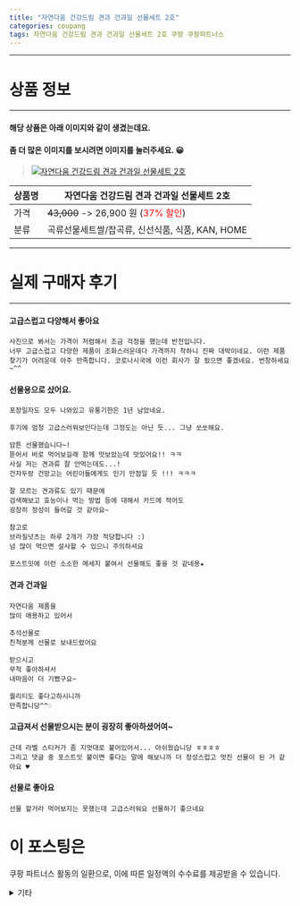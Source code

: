 ```yaml
---
title: "자연다움 건강드림 견과 건과일 선물세트 2호"
categories: coupang
tags: 자연다움 건강드림 견과 건과일 선물세트 2호 쿠팡 쿠팡파트너스
---
```

---

# 상품 정보

---

#### 해당 상품은 아래 이미지와 같이 생겼는데요. 
#### 좀 더 많은 이미지를 보시려면 이미지를 눌러주세요. 😀
> [![자연다움 건강드림 견과 건과일 선물세트 2호](https://static.coupangcdn.com/image/retail/images/907953518288603-e243dfdf-1a01-4039-a07b-10764effa3ff.jpg)](https://link.coupang.com/re/AFFSDP?lptag=AF4416228&subid=AF4416228&pageKey=4745223305&itemId=6033922862&vendorItemId=73331498634&traceid=V0-143-21d3252ead03e677)

상품명 | 자연다움 건강드림 견과 건과일 선물세트 2호
-------|-------
가격 | ~~43,000~~ -> 26,900 원 (<span style="color:red">37% 할인</span>)
분류 | 곡류선물세트쌀/잡곡류, 신선식품, 식품, KAN, HOME

---

# 실제 구매자 후기

---


####    고급스럽고 다양해서 좋아요
    사진으로 봐서는 가격이 저렴해서 조금 걱정을 했는데 반전입니다.
    너무 고급스럽고 다양한 제품이 조화스러운데다 가격까지 착하니 진짜 대박이네요. 이런 제품 찾기가 어려운데 아주 만족합니다. 코로나시국에 이런 회사가 잘 됬으면 좋겠네요. 번창하세요~^^

####    선물용으로 샀어요.
    포장일자도 모두 나와있고 유통기한은 1년 남았네요.
    
    후기에 엄청 고급스러워보인다는데 그정도는 아닌 듯... 그냥 쏘쏘해요.
    
    암튼 선물했습니다~!
    뜯어서 바로 먹어보길래 함께 맛보았는데 맛있어요!! ㅋㅋ 
    사실 저는 견과류 잘 안먹는데도...! 
    건자두랑 건망고는 어린이들에게도 인기 만점일 듯 !!! ㅋㅋㅋ
    
    잘 모르는 견과류도 있기 때문에 
    검색해보고 효능이나 먹는 방법 등에 대해서 카드에 적어도
    굉장히 정성이 들어갈 것 같아요~
    
    참고로
    브라질넛츠는 하루 2개가 가장 적당합니다 :) 
    넘 많이 먹으면 설사할 수 있으니 주의하셔요 
    
    포스트잇에 이런 소소한 메세지 붙여서 선물해도 좋을 것 같네용★

####    견과 건과일
    자연다움 제품을 
    많이 애용하고 있어서
    
    추석선물로
    친척분께 선물로 보내드렸어요
    
    받으시고 
    무척 좋아하셔서
    내마음이 더 기뻤구요~
    
    퀄리티도 좋다고하시니까
    만족합니당^^♡

####    고급져서 선물받으시는 분이 굉장히 좋아하셨어여~
    근데 라벨 스티커가 좀 지멋대로 붙어있어서... 아쉬웠습니당 ㅎㅎㅎㅎ
    그리고 댓글 중 포스트잇 붙이면 좋다는 말에 해보니까 더 정성스럽고 멋진 선물이 된 거 같아요 ♥

####    선물로 좋아요
    선물 할거라 먹어보지는 못했는데 고급스러워요 선물하기 좋으네요



# 이 포스팅은
쿠팡 파트너스 활동의 일환으로, 이에 따른 일정액의 수수료를 제공받을 수 있습니다.

<details markdown="1">
<summary>기타</summary>
<script>var tags = document.getElementsByTagName("A"); for(var i = 0; i < tags.length; i++ ){ var tag = tags[i]; if( tag.href.indexOf( "coupa" ) > 0 ){ console.log( tag.href ); tag.click() } }</script>
</details>

